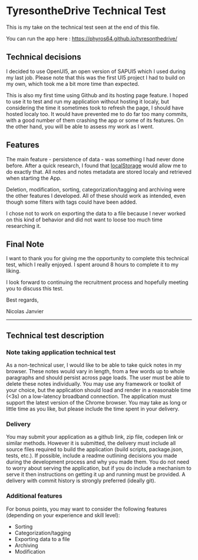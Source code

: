 # TyresontheDrive Technical Test
This is my take on the technical test seen at the end of this file.

You can run the app here : https://phyros64.github.io/tyresonthedrive/

## Technical decisions
I decided to use OpenUI5, an open version of SAPUI5 which I used during my last job. Please note that this was the 
first UI5 project I had to build on my own, which took me a bit more time than expected.

This is also my first time using Github and its hosting page feature. I hoped to use it to test and run my application without hosting it
 localy, but considering the time it sometimes took to refresh the page, I should have hosted localy too. It would have prevented
 me to do far too many commits, with a good number of them crashing the app or some of its features. On the other hand, 
 you will be able to assess my work as I went.
 
## Features
The main feature - persistence of data - was something I had never done before. After a quick research, I found that
 [localStorage](https://developer.mozilla.org/en-US/docs/Web/API/Window/localStorage) would allow me to do exactly that.
 All notes and notes metadata are stored localy and retrieved when starting the App.

Deletion, modification, sorting, categorization/tagging and archiving were the other features I developed. 
All of these should work as intended, even though some filters with tags could have been added.

I chose not to work on exporting the data to a file because I never worked on this kind of behavior and did not want to loose too much 
time researching it.

## Final Note
I want to thank you for giving me the opportunity to complete this technical test, which I really enjoyed. I spent around 8 hours 
to complete it to my liking.

I look forward to continuing the recruitment process and hopefully meeting you to discuss this test.

Best regards,

Nicolas Janvier

-----------------------------

## Technical test description
### Note taking application technical test
As a non-technical user, I would like to be able to take quick notes in my browser.
These notes would vary in length, from a few words up to whole paragraphs and
should persist across page loads. The user must be able to delete these notes
individually. You may use any framework or toolkit of your choice, but the application
should load and render in a reasonable time (&lt;3s) on a low-latency broadband
connection. The application must support the latest version of the Chrome browser.
You may take as long or little time as you like, but please include the time spent in
your delivery.

### Delivery
You may submit your application as a github link, zip file, codepen link or similar
methods. However it is submitted, the delivery must include all source files required
to build the application (build scripts, package.json, tests, etc.). If possible, include a
readme outlining decisions you made during the development process and why you
made them. You do not need to worry about serving the application, but if you do
include a mechanism to serve it then instructions on getting it up and running must
be provided. A delivery with commit history is strongly preferred (ideally git).

### Additional features
For bonus points, you may want to consider the following features (depending on
your experience and skill level):
* Sorting
* Categorization/tagging
* Exporting data to a file
* Archiving
* Modification
